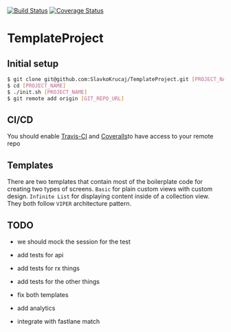 [![Build Status](https://travis-ci.com/SlavkoKrucaj/TemplateProject.svg?branch=master)](https://travis-ci.com/SlavkoKrucaj/TemplateProject) [![Coverage Status](https://coveralls.io/repos/github/SlavkoKrucaj/TemplateProject/badge.svg)](https://coveralls.io/github/SlavkoKrucaj/TemplateProject)

# TemplateProject

## Initial setup

 ```bash
 $ git clone git@github.com:SlavkoKrucaj/TemplateProject.git [PROJECT_NAME]
 $ cd [PROJECT_NAME]
 $ ./init.sh [PROJECT_NAME]
 $ git remote add origin [GIT_REPO_URL]
 ```

## CI/CD

You should enable [Travis-CI](https://travis-ci.com) and [Coveralls](https://coveralls.io/)to have access to your remote repo

## Templates

There are two templates that contain most of the boilerplate code for creating two types of screens. `Basic` for plain custom views with custom design. `Infinite List` for displaying content inside of a collection view. They both follow `VIPER` architecture pattern.


## TODO

  - we should mock the session for the test
  - add tests for api
  - add tests for rx things
  
  - add tests for the other things
  
  - fix both templates
  - add analytics

  - integrate with fastlane match


